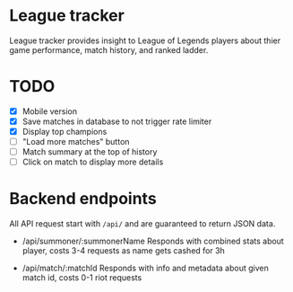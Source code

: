 # League tracker

League tracker provides insight to League of Legends players about thier game performance, match history, and ranked ladder. 

# TODO
- [x] Mobile version
- [x] Save matches in database to not trigger rate limiter
- [x] Display top champions
- [ ] "Load more matches" button
- [ ] Match summary at the top of history
- [ ] Click on match to display more details

# Backend endpoints

All API request start with ```/api/``` and are guaranteed to return JSON data.

* /api/summoner/:summonerName
  Responds with combined stats about player, costs 3-4 requests as name gets cashed for 3h

* /api/match/:matchId
  Responds with info and metadata about given match id, costs 0-1 riot requests